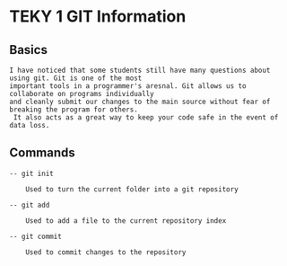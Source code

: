 # TEKY 1 GIT Information

## Basics

	I have noticed that some students still have many questions about using git. Git is one of the most 
	important tools in a programmer's aresnal. Git allows us to collaborate on programs individually 
	and cleanly submit our changes to the main source without fear of breaking the program for others.
	 It also acts as a great way to keep your code safe in the event of data loss. 

## Commands

	-- git init

		Used to turn the current folder into a git repository

	-- git add

		Used to add a file to the current repository index

	-- git commit 

		Used to commit changes to the repository